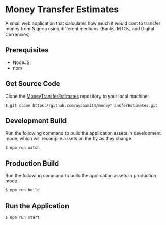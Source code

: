 # Money Transfer Estimates
A small web application that calculates how much it would cost to transfer money from Nigeria using different mediums (Banks, MTOs, and Digital Currencies)

## Prerequisites

* NodeJS
* npm 

## Get Source Code

Clone the [MoneyTransferEstimates](https://github.com/ayobami14/moneyTransferEstimates) repository to your local machine:

```shell
$ git clone https://github.com/ayobami14/moneyTransferEstimates.git
```

## Development Build

Run the following command to build the application assets in development mode, which will recompile assets on the fly as they change.

```shell
$ npm run watch
```

## Production Build

Run the following command to build the application assets in production mode.

```shell
$ npm run build
```

## Run the Application

```shell
$ npm run start
```
